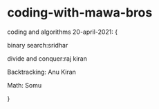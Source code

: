# coding-with-mawa-bros
coding and algorithms
20-april-2021: {

binary search:sridhar

divide and conquer:raj kiran

Backtracking: Anu Kiran

Math: Somu

}
